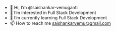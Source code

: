- 👋 Hi, I’m @saishankar-vemuganti
- 👀 I’m interested in Full Stack Development
- 🌱 I’m currently learning Full Stack Development
- 📫 How to reach me saishankarvemu@gmail.com

<!---
saishankar-vemuganti/saishankar-vemuganti is a ✨ special ✨ repository because its `README.md` (this file) appears on your GitHub profile.
You can click the Preview link to take a look at your changes.
--->
